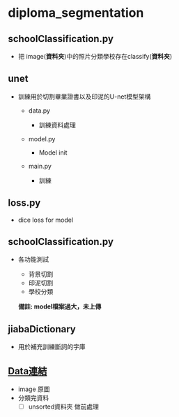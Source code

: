 # diploma_segmentation


## schoolClassification.py

- 把 image(**資料夾**)中的照片分類學校存在classify(**資料夾**)

## unet

- 訓練用於切割畢業證書以及印泥的U-net模型架構
  - data.py
    - 訓練資料處理
  - model.py
    - Model init

  - main.py
    - 訓練  
## loss.py
- dice loss for model
## schoolClassification.py

- 各功能測試
  - 背景切割
  - 印泥切割
  - 學校分類 

  **備註: model檔案過大，未上傳**

## jiabaDictionary

- 用於補充訓練斷詞的字庫

## [Data連結](https://drive.google.com/drive/folders/1uUuRkW2yG3m6i-n_UlYMy8iv1C1VL_0x?usp=sharing)
- image 原圖
- 分類完資料
  - [ ] unsorted資料夾 做前處理 
